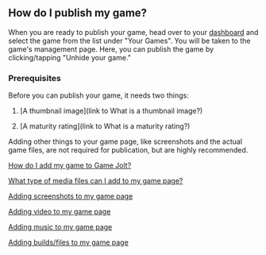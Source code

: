 ## How do I publish my game?

When you are ready to publish your game, head over to your [dashboard](http://gamejolt.com/dashboard/) and select the game from the list under "Your Games". You will be taken to the game's management page. Here, you can publish the game by clicking/tapping "Unhide your game."

### Prerequisites

Before you can publish your game, it needs two things:

1. [A thumbnail image](link to What is a thumbnail image?) 

2. [A maturity rating](link to What is a maturity rating?)

Adding other things to your game page, like screenshots and the actual game files, are not required for publication, but are highly recommended. 

[How do I add my game to Game Jolt?](Link)

[What type of media files can I add to my game page?](Link)

[Adding screenshots to my game page](Link)

[Adding video to my game page](Link)

[Adding music to my game page](Link)

[Adding builds/files to my game page](Link)
